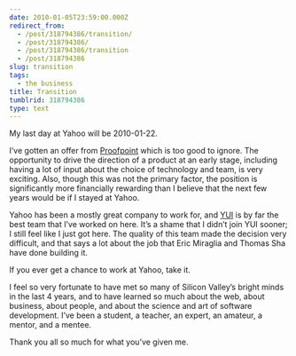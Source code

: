 ```yaml
---
date: 2010-01-05T23:59:00.000Z
redirect_from:
  - /post/318794386/transition/
  - /post/318794386/
  - /post/318794386/transition
  - /post/318794386
slug: transition
tags:
  - the business
title: Transition
tumblrid: 318794386
type: text
---
```

<p>My last day at Yahoo will be 2010-01-22.</p>

<p>I&rsquo;ve gotten an offer from <a href="http://proofpoint.com/">Proofpoint</a> which is too good to ignore.  The opportunity to drive the direction of a product at an early stage, including having a lot of input about the choice of technology and team, is very exciting.  Also, though this was not the primary factor, the position is significantly more financially rewarding than I believe that the next few years would be if I stayed at Yahoo.</p>

<p>Yahoo has been a mostly great company to work for, and <a href="http://yuilibrary.com/">YUI</a> is by far the best team that I&rsquo;ve worked on here.  It&rsquo;s a shame that I didn&rsquo;t join YUI sooner; I still feel like I just got here.  The quality of this team made the decision very difficult, and that says a lot about the job that Eric Miraglia and Thomas Sha have done building it.</p>

<p>If you ever get a chance to work at Yahoo, take it.</p>

<p>I feel so very fortunate to have met so many of Silicon Valley&rsquo;s bright minds in the last 4 years, and to have learned so much about the web, about business, about people, and about the science and art of software development.  I&rsquo;ve been a student, a teacher, an expert, an amateur, a mentor, and a mentee.</p>

<p>Thank you all so much for what you&rsquo;ve given me.</p>
